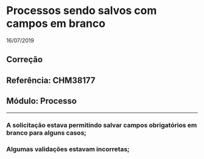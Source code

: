 # Processos sendo salvos com campos em branco
16/07/2019
## Correção
## Referência: CHM38177
## Módulo: Processo
***

### A solicitação estava permitindo salvar campos obrigatórios em branco para alguns casos;
### Algumas validações estavam incorretas;

